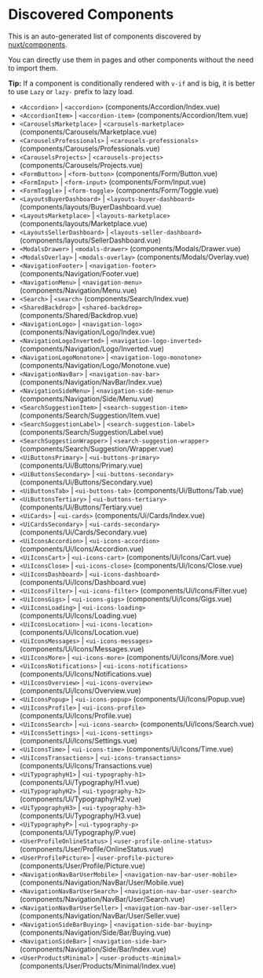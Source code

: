 # Discovered Components

This is an auto-generated list of components discovered by [nuxt/components](https://github.com/nuxt/components).

You can directly use them in pages and other components without the need to import them.

**Tip:** If a component is conditionally rendered with `v-if` and is big, it is better to use `Lazy` or `lazy-` prefix to lazy load.

- `<Accordion>` | `<accordion>` (components/Accordion/Index.vue)
- `<AccordionItem>` | `<accordion-item>` (components/Accordion/Item.vue)
- `<CarouselsMarketplace>` | `<carousels-marketplace>` (components/Carousels/Marketplace.vue)
- `<CarouselsProfessionals>` | `<carousels-professionals>` (components/Carousels/Professionals.vue)
- `<CarouselsProjects>` | `<carousels-projects>` (components/Carousels/Projects.vue)
- `<FormButton>` | `<form-button>` (components/Form/Button.vue)
- `<FormInput>` | `<form-input>` (components/Form/Input.vue)
- `<FormToggle>` | `<form-toggle>` (components/Form/Toggle.vue)
- `<LayoutsBuyerDashboard>` | `<layouts-buyer-dashboard>` (components/layouts/BuyerDashboard.vue)
- `<LayoutsMarketplace>` | `<layouts-marketplace>` (components/layouts/Marketplace.vue)
- `<LayoutsSellerDashboard>` | `<layouts-seller-dashboard>` (components/layouts/SellerDashboard.vue)
- `<ModalsDrawer>` | `<modals-drawer>` (components/Modals/Drawer.vue)
- `<ModalsOverlay>` | `<modals-overlay>` (components/Modals/Overlay.vue)
- `<NavigationFooter>` | `<navigation-footer>` (components/Navigation/Footer.vue)
- `<NavigationMenu>` | `<navigation-menu>` (components/Navigation/Menu.vue)
- `<Search>` | `<search>` (components/Search/Index.vue)
- `<SharedBackdrop>` | `<shared-backdrop>` (components/Shared/Backdrop.vue)
- `<NavigationLogo>` | `<navigation-logo>` (components/Navigation/Logo/Index.vue)
- `<NavigationLogoInverted>` | `<navigation-logo-inverted>` (components/Navigation/Logo/Inverted.vue)
- `<NavigationLogoMonotone>` | `<navigation-logo-monotone>` (components/Navigation/Logo/Monotone.vue)
- `<NavigationNavBar>` | `<navigation-nav-bar>` (components/Navigation/NavBar/Index.vue)
- `<NavigationSideMenu>` | `<navigation-side-menu>` (components/Navigation/Side/Menu.vue)
- `<SearchSuggestionItem>` | `<search-suggestion-item>` (components/Search/Suggestion/Item.vue)
- `<SearchSuggestionLabel>` | `<search-suggestion-label>` (components/Search/Suggestion/Label.vue)
- `<SearchSuggestionWrapper>` | `<search-suggestion-wrapper>` (components/Search/Suggestion/Wrapper.vue)
- `<UiButtonsPrimary>` | `<ui-buttons-primary>` (components/Ui/Buttons/Primary.vue)
- `<UiButtonsSecondary>` | `<ui-buttons-secondary>` (components/Ui/Buttons/Secondary.vue)
- `<UiButtonsTab>` | `<ui-buttons-tab>` (components/Ui/Buttons/Tab.vue)
- `<UiButtonsTertiary>` | `<ui-buttons-tertiary>` (components/Ui/Buttons/Tertiary.vue)
- `<UiCards>` | `<ui-cards>` (components/Ui/Cards/Index.vue)
- `<UiCardsSecondary>` | `<ui-cards-secondary>` (components/Ui/Cards/Secondary.vue)
- `<UiIconsAccordion>` | `<ui-icons-accordion>` (components/Ui/Icons/Accordion.vue)
- `<UiIconsCart>` | `<ui-icons-cart>` (components/Ui/Icons/Cart.vue)
- `<UiIconsClose>` | `<ui-icons-close>` (components/Ui/Icons/Close.vue)
- `<UiIconsDashboard>` | `<ui-icons-dashboard>` (components/Ui/Icons/Dashboard.vue)
- `<UiIconsFilter>` | `<ui-icons-filter>` (components/Ui/Icons/Filter.vue)
- `<UiIconsGigs>` | `<ui-icons-gigs>` (components/Ui/Icons/Gigs.vue)
- `<UiIconsLoading>` | `<ui-icons-loading>` (components/Ui/Icons/Loading.vue)
- `<UiIconsLocation>` | `<ui-icons-location>` (components/Ui/Icons/Location.vue)
- `<UiIconsMessages>` | `<ui-icons-messages>` (components/Ui/Icons/Messages.vue)
- `<UiIconsMore>` | `<ui-icons-more>` (components/Ui/Icons/More.vue)
- `<UiIconsNotifications>` | `<ui-icons-notifications>` (components/Ui/Icons/Notifications.vue)
- `<UiIconsOverview>` | `<ui-icons-overview>` (components/Ui/Icons/Overview.vue)
- `<UiIconsPopup>` | `<ui-icons-popup>` (components/Ui/Icons/Popup.vue)
- `<UiIconsProfile>` | `<ui-icons-profile>` (components/Ui/Icons/Profile.vue)
- `<UiIconsSearch>` | `<ui-icons-search>` (components/Ui/Icons/Search.vue)
- `<UiIconsSettings>` | `<ui-icons-settings>` (components/Ui/Icons/Settings.vue)
- `<UiIconsTime>` | `<ui-icons-time>` (components/Ui/Icons/Time.vue)
- `<UiIconsTransactions>` | `<ui-icons-transactions>` (components/Ui/Icons/Transactions.vue)
- `<UiTypographyH1>` | `<ui-typography-h1>` (components/Ui/Typography/H1.vue)
- `<UiTypographyH2>` | `<ui-typography-h2>` (components/Ui/Typography/H2.vue)
- `<UiTypographyH3>` | `<ui-typography-h3>` (components/Ui/Typography/H3.vue)
- `<UiTypographyP>` | `<ui-typography-p>` (components/Ui/Typography/P.vue)
- `<UserProfileOnlineStatus>` | `<user-profile-online-status>` (components/User/Profile/OnlineStatus.vue)
- `<UserProfilePicture>` | `<user-profile-picture>` (components/User/Profile/Picture.vue)
- `<NavigationNavBarUserMobile>` | `<navigation-nav-bar-user-mobile>` (components/Navigation/NavBar/User/Mobile.vue)
- `<NavigationNavBarUserSearch>` | `<navigation-nav-bar-user-search>` (components/Navigation/NavBar/User/Search.vue)
- `<NavigationNavBarUserSeller>` | `<navigation-nav-bar-user-seller>` (components/Navigation/NavBar/User/Seller.vue)
- `<NavigationSideBarBuying>` | `<navigation-side-bar-buying>` (components/Navigation/Side/Bar/Buying.vue)
- `<NavigationSideBar>` | `<navigation-side-bar>` (components/Navigation/Side/Bar/Index.vue)
- `<UserProductsMinimal>` | `<user-products-minimal>` (components/User/Products/Minimal/Index.vue)
